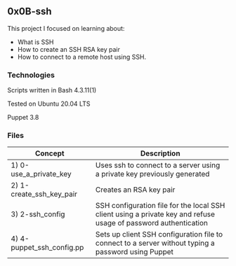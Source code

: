 ## 0x0B-ssh


This project I focused on learning about:

 - What is SSH
 - How to create an SSH RSA key pair
 - How to connect to a remote host using SSH.

### Technologies
Scripts written in Bash 4.3.11(1)

Tested on Ubuntu 20.04 LTS

Puppet 3.8

### Files

| Concept  | Description |
| ------------- | ------------- |
| 1) 0-use_a_private_key | Uses ssh to connect to a server using a private key previously generated |
| 2) 1-create_ssh_key_pair | Creates an RSA key pair |
| 3) 2-ssh_config | SSH configuration file for the local SSH client using a private key and refuse usage of password authentication |
| 4) 4-puppet_ssh_config.pp | Sets up client SSH configuration file to connect to a server without typing a password using Puppet |
